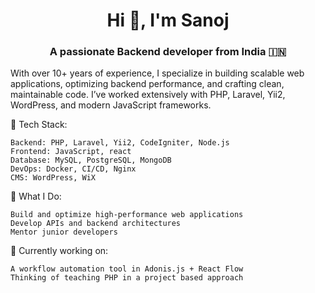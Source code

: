 <h1 align="center">Hi 👋, I'm Sanoj</h1>
<h3 align="center">A passionate Backend developer from India 🇮🇳 </h3>

With over 10+ years of experience, I specialize in building scalable web applications, optimizing backend performance, and crafting clean, maintainable code. I’ve worked extensively with PHP, Laravel, Yii2, WordPress, and modern JavaScript frameworks.

🔹 Tech Stack:

    Backend: PHP, Laravel, Yii2, CodeIgniter, Node.js
    Frontend: JavaScript, react 
    Database: MySQL, PostgreSQL, MongoDB
    DevOps: Docker, CI/CD, Nginx
    CMS: WordPress, WiX

🚀 What I Do:

    Build and optimize high-performance web applications
    Develop APIs and backend architectures
    Mentor junior developers

📌 Currently working on:

    A workflow automation tool in Adonis.js + React Flow
    Thinking of teaching PHP in a project based approach
